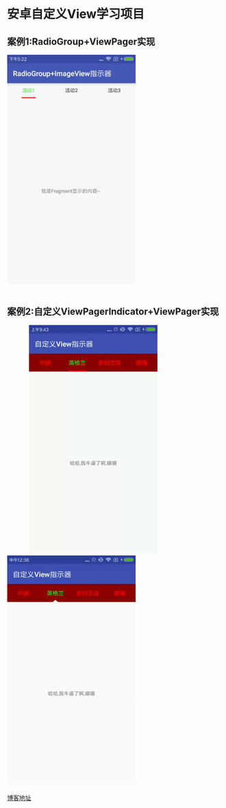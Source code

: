 # 安卓自定义View学习项目<br>
## 案例1:RadioGroup+ViewPager实现<br>
![image](https://github.com/crazyzhangxl/DesignView/blob/master/app/screenshots/简易指示器1.gif)<br><br>
## 案例2:自定义ViewPagerIndicator+ViewPager实现<br>
&#160;&#160;&#160;&#160;&#160;&#160;&#160;&#160;&#160;&#160;&#160;&#160;
![image](https://github.com/crazyzhangxl/DesignView/blob/master/app/screenshots/简易指示器2.gif)
&#160;&#160;&#160;&#160;&#160;&#160;
![image](https://github.com/crazyzhangxl/DesignView/blob/master/app/screenshots/简易指示器2_三角.gif)<br>
<br>
[博客地址](https://blog.csdn.net/crazyZhangxl/article/details/83651122)


